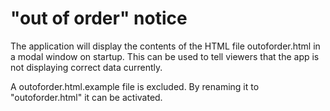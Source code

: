 # "out of order" notice

The application will display the contents of the HTML file outoforder.html in a modal window on startup. This can be used to tell viewers that the 
app is not displaying correct data currently. 

A outoforder.html.example file is excluded. By renaming it to "outoforder.html" it can be activated.


